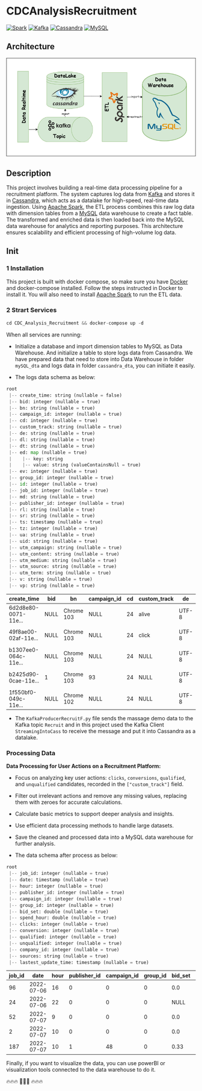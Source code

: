 # CDCAnalysisRecruitment
[![Spark](https://img.shields.io/badge/Spark-3.5.1-orange)](https://spark.apache.org/)
[![Kafka](https://img.shields.io/badge/Kafka-lastest-black)](https://kafka.apache.org/documentation/)
[![Cassandra](https://img.shields.io/badge/Cassandra-4.1.5-lightblue)](https://cassandra.apache.org/doc/latest/)
[![MySQL](https://img.shields.io/badge/MySQL-8.4-blue)](https://dev.mysql.com/doc/)

## Architecture

![all_text](./images/p1.png)

## Description
This project involves building a real-time data processing pipeline for a recruitment platform. The system captures log data from [Kafka](https://kafka.apache.org/quickstart) and stores it in [Cassandra](https://cassandra.apache.org/doc/latest/), which acts as a datalake for high-speed, real-time data ingestion. Using [Apache Spark](https://spark.apache.org/downloads.html), the ETL process combines this raw log data with dimension tables from a [MySQL](https://dev.mysql.com/doc/) data warehouse to create a fact table. The transformed and enriched data is then loaded back into the MySQL data warehouse for analytics and reporting purposes. This architecture ensures scalability and efficient processing of high-volume log data.

## Init
### 1 Installation
This project is built with docker compose, so make sure you have [Docker](https://docs.docker.com/get-started/get-docker/) and docker-compose installed. Follow the steps instructed in Docker to install it. You will also need to install [Apache Spark](https://spark.apache.org/downloads.html) to run the ETL data.

### 2 Strart Services
```python
cd CDC_Analysis_Recruitment && docker-compose up -d
```
When all services are running:
* Initialize a database and import dimension tables to MySQL as Data Warehouse. And initialize a table to store logs data from Cassandra. We have prepared data that need to store into Data Warehouse in folder `mySQL_dta` and logs data in folder `cassandra_dta`, you can initiate it easily.

* The logs data schema as below:

```python
root
 |-- create_time: string (nullable = false)
 |-- bid: integer (nullable = true)
 |-- bn: string (nullable = true)
 |-- campaign_id: integer (nullable = true)
 |-- cd: integer (nullable = true)
 |-- custom_track: string (nullable = true)
 |-- de: string (nullable = true)
 |-- dl: string (nullable = true)
 |-- dt: string (nullable = true)
 |-- ed: map (nullable = true)
 |    |-- key: string
 |    |-- value: string (valueContainsNull = true)
 |-- ev: integer (nullable = true)
 |-- group_id: integer (nullable = true)
 |-- id: integer (nullable = true)
 |-- job_id: integer (nullable = true)
 |-- md: string (nullable = true)
 |-- publisher_id: integer (nullable = true)
 |-- rl: string (nullable = true)
 |-- sr: string (nullable = true)
 |-- ts: timestamp (nullable = true)
 |-- tz: integer (nullable = true)
 |-- ua: string (nullable = true)
 |-- uid: string (nullable = true)
 |-- utm_campaign: string (nullable = true)
 |-- utm_content: string (nullable = true)
 |-- utm_medium: string (nullable = true)
 |-- utm_source: string (nullable = true)
 |-- utm_term: string (nullable = true)
 |-- v: string (nullable = true)
 |-- vp: string (nullable = true)
```

|create_time|bid|bn|campaign_id|cd|custom_track|de|dl|dt|ed|ev|group_id|id|job_id|md|publisher_id|rl|sr|ts|tz|ua|uid|utm_campaign|utm_content|utm_medium|utm_source|utm_term|v|vp|
|---|---|---|---|---|---|---|---|---|---|---|---|---|---|---|---|---|---|---|---|---|---|---|---|---|---|---|---|---|
|6d2d8e80-0071-11e...|NULL|Chrome 103|       NULL| 24|       alive|UTF-8|http://localhost:...|CandidatePortal|{publisherId -> 0...|  2|    NULL|NULL|  NULL|TRUE|        NULL|                NULL| 1536x864|2022-07-10 23:57:...|-420|Mozilla/5.0 (Wind...|1-rrc3k5vd-l4o0b4yy|        NULL|       NULL|      NULL|      NULL|    NULL|  1|1018x714|
|49f8ae00-02af-11e...|NULL|Chrome 103|       NULL| 24|       click|UTF-8|http://129.213.68...|CandidatePortal|{customEvent -> c...|  2|    NULL|NULL|  NULL|TRUE|        NULL|                NULL|1920x1080|2022-07-13 20:25:...| 240|Mozilla/5.0 (Wind...|1-eb7odtp7-l4o6dg83|        NULL|       NULL|      NULL|      NULL|    NULL|  1|1920x961|
|b1307ee0-064c-11e...|NULL|Chrome 103|       NULL| 24|        NULL|UTF-8|http://150.136.2....|CandidatePortal|                  {}|  1|    NULL|NULL|  NULL|TRUE|        NULL|                NULL| 1366x768|2022-07-18 10:49:...|-420|Mozilla/5.0 (Wind...|1-m8tpkuds-l4oxward|        NULL|       NULL|      NULL|      NULL|    NULL|  1|1366x625|
|b2425d90-0cae-11e...|   1|Chrome 103|         93| 24|        NULL|UTF-8|http://fe.dev.got...|CandidatePortal|                  {}|  1|    NULL|NULL|   258|TRUE|           1|                NULL| 1366x768|2022-07-26 13:46:...|-420|Mozilla/5.0 (Wind...|1-kntupfok-l61tduvk|        NULL|       NULL|      NULL|      NULL|    NULL|  1|1366x625|
|1f550bf0-049c-11e...|NULL|Chrome 102|       NULL| 24|        NULL|UTF-8|http://150.136.2....|CandidatePortal|                  {}|  1|    NULL|NULL|  NULL|TRUE|        NULL|                NULL| 1280x649|2022-07-16 07:13:...|   0|Mozilla/5.0 (Wind...|1-06i42ohg-l5n4yjj9|        NULL|       NULL|      NULL|      NULL|    NULL|  1|1280x649|

* The `KafkaProducerRecruitF.py` file sends the massage demo data to the Kafka topic `Recruit` and in this project used the Kafka Client `StreamingIntoCass` to receive the message and put it into Cassandra as a datalake.

### Processing Data
**Data Processing for User Actions on a Recruitment Platform:**
* Focus on analyzing key user actions: `clicks`, `conversions`, `qualified`, and `unqualified` candidates, recorded in the `["custom_track"]` field.
* Filter out irrelevant actions and remove any missing values, replacing them with zeroes for accurate calculations.
* Calculate basic metrics to support deeper analysis and insights.
* Use efficient data processing methods to handle large datasets.
* Save the cleaned and processed data into a MySQL data warehouse for further analysis.

* The data schema after process as below:

```python
root
 |-- job_id: integer (nullable = true)
 |-- date: timestamp (nullable = true)
 |-- hour: integer (nullable = true)
 |-- publisher_id: integer (nullable = true)
 |-- campaign_id: integer (nullable = true)
 |-- group_id: integer (nullable = true)
 |-- bid_set: double (nullable = true)
 |-- spend_hour: double (nullable = true)
 |-- clicks: integer (nullable = true)
 |-- conversion: integer (nullable = true)
 |-- qualified: integer (nullable = true)
 |-- unqualified: integer (nullable = true)
 |-- company_id: integer (nullable = true)
 |-- sources: string (nullable = true)
 |-- lastest_update_time: timestamp (nullable = true)
```
job_id|date|hour|publisher_id|campaign_id|group_id|bid_set|spend_hour|click|conversion|qualified|unqualified|company_id|sources|lastest_update_time|
---|---|---|---|---|---|---|---|---|---|---|---|---|---|---|
|96|2022-07-06|16|0|0|0|0.0|0|1|NULL|NULL|NULL|NULL|cassandra|2022-07-06 23:19:15|
|24|2022-07-06|22|0|0|0|NULL|NULL|NULL|2|NULL|NULL|NULL|cassandra|2022-07-06 23:19:34|
|52|2022-07-07|9|0|0|0|0.0|0|3|NULL|NULL|NULL|NULL|cassandra|2022-07-06 23:20:10|
|2|2022-07-07|10|0|0|0|0.0|0|2|NULL|NULL|NULL|NULL|cassandra|2022-07-06 23:20:42|
|187|2022-07-07|10|1|48|0|0.33|2|6|NULL|NULL|NULL|33|cassandra|2022-07-06 23:21:05|

Finally, if you want to visualize the data, you can use powerBI or visualization tools connected to the data warehouse to do it.

🔥🔥🔥 🤝🤝🤝 🔥🔥🔥
